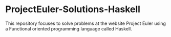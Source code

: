 # ProjectEuler-Solutions-Haskell
This repository focuses to solve problems at the website Project Euler using a Functional oriented programming language called Haskell.
